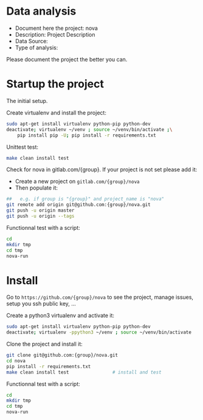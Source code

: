 # Data analysis
- Document here the project: nova
- Description: Project Description
- Data Source:
- Type of analysis:

Please document the project the better you can.

# Startup the project

The initial setup.

Create virtualenv and install the project:
```bash
sudo apt-get install virtualenv python-pip python-dev
deactivate; virtualenv ~/venv ; source ~/venv/bin/activate ;\
    pip install pip -U; pip install -r requirements.txt
```

Unittest test:
```bash
make clean install test
```

Check for nova in gitlab.com/{group}.
If your project is not set please add it:

- Create a new project on `gitlab.com/{group}/nova`
- Then populate it:

```bash
##   e.g. if group is "{group}" and project_name is "nova"
git remote add origin git@github.com:{group}/nova.git
git push -u origin master
git push -u origin --tags
```

Functionnal test with a script:

```bash
cd
mkdir tmp
cd tmp
nova-run
```

# Install

Go to `https://github.com/{group}/nova` to see the project, manage issues,
setup you ssh public key, ...

Create a python3 virtualenv and activate it:

```bash
sudo apt-get install virtualenv python-pip python-dev
deactivate; virtualenv -ppython3 ~/venv ; source ~/venv/bin/activate
```

Clone the project and install it:

```bash
git clone git@github.com:{group}/nova.git
cd nova
pip install -r requirements.txt
make clean install test                # install and test
```
Functionnal test with a script:

```bash
cd
mkdir tmp
cd tmp
nova-run
```
